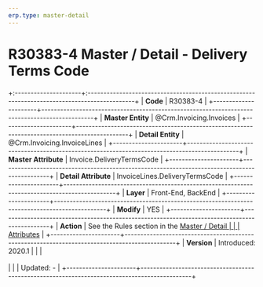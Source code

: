 ```yaml
---
erp.type: master-detail
---
```


# R30383-4 Master / Detail - Delivery Terms Code
+:---------------------+:---------------------------------------------------------------------------------------------+
| **Code**             | R30383-4                                                                                     |
+----------------------+----------------------------------------------------------------------------------------------+
| **Master Entity**    | @Crm.Invoicing.Invoices                                                                      |
+----------------------+----------------------------------------------------------------------------------------------+
| **Detail Entity**    | @Crm.Invoicing.InvoiceLines                                                                  |
+----------------------+----------------------------------------------------------------------------------------------+
| **Master Attribute** | Invoice.DeliveryTermsCode                                                                    |
+----------------------+----------------------------------------------------------------------------------------------+
| **Detail Attribute** | InvoiceLines.DeliveryTermsCode                                                               |
+----------------------+----------------------------------------------------------------------------------------------+
| **Layer**            | Front-End, BackEnd                                                                           |
+----------------------+----------------------------------------------------------------------------------------------+
| **Modify**           | YES                                                                                          |
+----------------------+----------------------------------------------------------------------------------------------+
| **Action**           | See the Rules section in the [Master / Detail                                                |
|                      | Attributes](xref:master-detail)                                                              |
+----------------------+----------------------------------------------------------------------------------------------+
| **Version**          | Introduced: 2020.1                                                                           |
|                      | <br/><br/>                                                                                   |
|                      | Updated: -                                                                                   |
+----------------------+----------------------------------------------------------------------------------------------+
